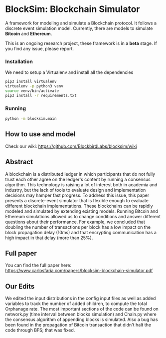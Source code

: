 # BlockSim: Blockchain Simulator

A framework for modeling and simulate a Blockchain protocol.
It follows a discrete event simulation model. Currently, there are models to simulate **Bitcoin** and **Ethereum**.

This is an ongoing research project, these framework is in a **beta** stage.
If you find any issue, please report.

### Installation

We need to setup a Virtualenv and install all the dependencies

```sh
pip3 install virtualenv
virtualenv -p python3 venv
source venv/bin/activate
pip3 install -r requirements.txt
```

### Running

```sh
python -m blocksim.main
```

## How to use and model

Check our wiki: https://github.com/BlockbirdLabs/blocksim/wiki

## Abstract

A blockchain is a distributed ledger in which participants that do not fully trust each other agree on the ledger's content by running a consensus algorithm.
This technology is raising a lot of interest both in academia and industry, but the lack of tools to evaluate design and implementation decisions may hamper fast progress. To address this issue, this paper presents a discrete-event simulator that is flexible enough to evaluate different blockchain implementations. These blockchains can be rapidly modeled and simulated by extending existing models.
Running Bitcoin and Ethereum simulations allowed us to change conditions and answer different questions about their performance. For example, we concluded that doubling the number of transactions per block has a low impact on the block propagation delay (10ms) and that encrypting communication has a high impact in that delay (more than 25%).

## Full paper

You can find the full paper here: https://www.carlosfaria.com/papers/blocksim-blockchain-simulator.pdf
## Our Edits

We edited the input distributions in the config input files as well as added variables to track the number of added children, to compute the total Orphanage rate.
The most important sections of the code can be found on network.py (time interval between blocks simulation) and Chain.py where the consensus algorithm of appending blocks is simulated. 
  Also a bug has been found in the propagation of Bitcoin transaction that didn't halt the code through BFS; that was fixed.
